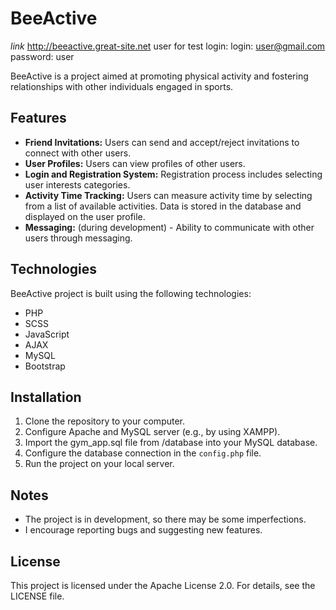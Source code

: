 # BeeActive

*link* http://beeactive.great-site.net
user for test login:
login: user@gmail.com
password: user

BeeActive is a project aimed at promoting physical activity and fostering relationships with other individuals engaged in sports.

## Features

- **Friend Invitations:** Users can send and accept/reject invitations to connect with other users.
- **User Profiles:** Users can view profiles of other users.
- **Login and Registration System:** Registration process includes selecting user interests categories.
- **Activity Time Tracking:** Users can measure activity time by selecting from a list of available activities. Data is stored in the database and displayed on the user profile.
- **Messaging:** (during development) - Ability to communicate with other users through messaging.

## Technologies

BeeActive project is built using the following technologies:

- PHP
- SCSS
- JavaScript
- AJAX
- MySQL
- Bootstrap

## Installation

1. Clone the repository to your computer.
2. Configure Apache and MySQL server (e.g., by using XAMPP).
3. Import the gym_app.sql file from /database  into your MySQL database.
4. Configure the database connection in the `config.php` file.
5. Run the project on your local server.

## Notes

- The project is in development, so there may be some imperfections.
- I encourage reporting bugs and suggesting new features.


## License

This project is licensed under the Apache License 2.0. For details, see the LICENSE file.



